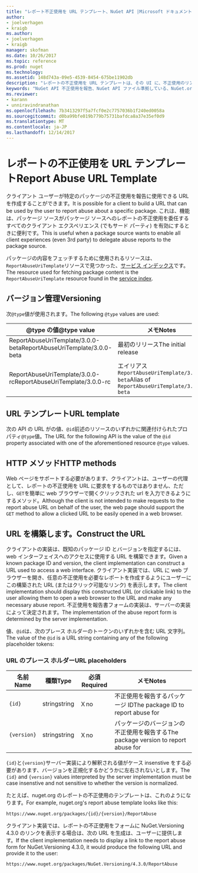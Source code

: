 ```yaml
---
title: "レポート不正使用を URL テンプレート、NuGet API |Microsoft ドキュメント"
author:
- joelverhagen
- kraigb
ms.author:
- joelverhagen
- kraigb
manager: skofman
ms.date: 10/26/2017
ms.topic: reference
ms.prod: nuget
ms.technology: 
ms.assetid: 148d743a-09e5-4539-8454-675be11902db
description: "レポートの不正使用を URL テンプレートは、その UI に、不正使用のリンクを表示するクライアントを使用できます。"
keywords: "NuGet API 不正使用を報告、NuGet API ファイル準拠している、NuGet.org レポート URL テンプレート"
ms.reviewer:
- karann
- unniravindranathan
ms.openlocfilehash: 7b3413297f5a7fcf0e2c7757036b1f240ed0058a
ms.sourcegitcommit: d0ba99bfe019b779b75731bafdca8a37e35ef0d9
ms.translationtype: MT
ms.contentlocale: ja-JP
ms.lasthandoff: 12/14/2017
---
```

# <a name="report-abuse-url-template"></a><span data-ttu-id="49c39-104">レポートの不正使用を URL テンプレート</span><span class="sxs-lookup"><span data-stu-id="49c39-104">Report Abuse URL Template</span></span>

<span data-ttu-id="49c39-105">クライアント ユーザーが特定のパッケージの不正使用を報告に使用できる URL を作成することができます。</span><span class="sxs-lookup"><span data-stu-id="49c39-105">It is possible for a client to build a URL that can be used by the user to report abuse about a specific package.</span></span> <span data-ttu-id="49c39-106">これは、機能は、パッケージ ソースがパッケージ ソースへのレポートの不正使用を委任するすべてのクライアント エクスペリエンス (でもサード パーティ) を有効にするときに便利です。</span><span class="sxs-lookup"><span data-stu-id="49c39-106">This is useful when a package source wants to enable all client experiences (even 3rd party) to delegate abuse reports to the package source.</span></span>

<span data-ttu-id="49c39-107">パッケージの内容をフェッチするために使用されるリソースは、`ReportAbuseUriTemplate`リソースで見つかった、[サービス インデックス](service-index.md)です。</span><span class="sxs-lookup"><span data-stu-id="49c39-107">The resource used for fetching package content is the `ReportAbuseUriTemplate` resource found in the [service index](service-index.md).</span></span>

## <a name="versioning"></a><span data-ttu-id="49c39-108">バージョン管理</span><span class="sxs-lookup"><span data-stu-id="49c39-108">Versioning</span></span>

<span data-ttu-id="49c39-109">次`@type`値が使用されます。</span><span class="sxs-lookup"><span data-stu-id="49c39-109">The following `@type` values are used:</span></span>

<span data-ttu-id="49c39-110">@type の値</span><span class="sxs-lookup"><span data-stu-id="49c39-110">@type value</span></span>                       | <span data-ttu-id="49c39-111">メモ</span><span class="sxs-lookup"><span data-stu-id="49c39-111">Notes</span></span>
--------------------------------- | -----
<span data-ttu-id="49c39-112">ReportAbuseUriTemplate/3.0.0-beta</span><span class="sxs-lookup"><span data-stu-id="49c39-112">ReportAbuseUriTemplate/3.0.0-beta</span></span> | <span data-ttu-id="49c39-113">最初のリリース</span><span class="sxs-lookup"><span data-stu-id="49c39-113">The initial release</span></span>
<span data-ttu-id="49c39-114">ReportAbuseUriTemplate/3.0.0-rc</span><span class="sxs-lookup"><span data-stu-id="49c39-114">ReportAbuseUriTemplate/3.0.0-rc</span></span>   | <span data-ttu-id="49c39-115">エイリアス`ReportAbuseUriTemplate/3.0.0-beta`</span><span class="sxs-lookup"><span data-stu-id="49c39-115">Alias of `ReportAbuseUriTemplate/3.0.0-beta`</span></span>

## <a name="url-template"></a><span data-ttu-id="49c39-116">URL テンプレート</span><span class="sxs-lookup"><span data-stu-id="49c39-116">URL template</span></span>

<span data-ttu-id="49c39-117">次の API の URL がの値、`@id`前述のリソースのいずれかに関連付けられたプロパティ`@type`値。</span><span class="sxs-lookup"><span data-stu-id="49c39-117">The URL for the following API is the value of the `@id` property associated with one of the aforementioned resource `@type` values.</span></span>

## <a name="http-methods"></a><span data-ttu-id="49c39-118">HTTP メソッド</span><span class="sxs-lookup"><span data-stu-id="49c39-118">HTTP methods</span></span>

<span data-ttu-id="49c39-119">Web ページをサポートする必要があります、クライアントは、ユーザーの代理として、レポートの不正使用を URL に要求をするものではありません、ただし、`GET`を簡単に web ブラウザーで開くクリックされた url を入力できるようにするメソッド。</span><span class="sxs-lookup"><span data-stu-id="49c39-119">Although the client is not intended to make requests to the report abuse URL on behalf of the user, the web page should support the `GET` method to allow a clicked URL to be easily opened in a web browser.</span></span>

## <a name="construct-the-url"></a><span data-ttu-id="49c39-120">URL を構築します。</span><span class="sxs-lookup"><span data-stu-id="49c39-120">Construct the URL</span></span>

<span data-ttu-id="49c39-121">クライアントの実装は、既知のパッケージ ID とバージョンを指定するには、web インターフェイスへのアクセスに使用する URL を構築できます。</span><span class="sxs-lookup"><span data-stu-id="49c39-121">Given a known package ID and version, the client implementation can construct a URL used to access a web interface.</span></span> <span data-ttu-id="49c39-122">クライアント実装では、URL に web ブラウザーを開き、任意の不正使用を必要なレポートを作成するようにユーザーにこの構築された URL (またはクリック可能なリンク) を表示します。</span><span class="sxs-lookup"><span data-stu-id="49c39-122">The client implementation should display this constructed URL (or clickable link) to the user allowing them to open a web browser to the URL and make any necessary abuse report.</span></span> <span data-ttu-id="49c39-123">不正使用を報告書フォームの実装は、サーバーの実装によって決定されます。</span><span class="sxs-lookup"><span data-stu-id="49c39-123">The implementation of the abuse report form is determined by the server implementation.</span></span>

<span data-ttu-id="49c39-124">値、`@id`は、次のプレース ホルダーのトークンのいずれかを含む URL 文字列。</span><span class="sxs-lookup"><span data-stu-id="49c39-124">The value of the `@id` is a URL string containing any of the following placeholder tokens:</span></span>

### <a name="url-placeholders"></a><span data-ttu-id="49c39-125">URL のプレース ホルダー</span><span class="sxs-lookup"><span data-stu-id="49c39-125">URL placeholders</span></span>

<span data-ttu-id="49c39-126">名前</span><span class="sxs-lookup"><span data-stu-id="49c39-126">Name</span></span>        | <span data-ttu-id="49c39-127">種類</span><span class="sxs-lookup"><span data-stu-id="49c39-127">Type</span></span>    | <span data-ttu-id="49c39-128">必須</span><span class="sxs-lookup"><span data-stu-id="49c39-128">Required</span></span> | <span data-ttu-id="49c39-129">メモ</span><span class="sxs-lookup"><span data-stu-id="49c39-129">Notes</span></span>
----------- | ------- | -------- | -----
`{id}`      | <span data-ttu-id="49c39-130">string</span><span class="sxs-lookup"><span data-stu-id="49c39-130">string</span></span>  | <span data-ttu-id="49c39-131">Ｘ</span><span class="sxs-lookup"><span data-stu-id="49c39-131">no</span></span>       | <span data-ttu-id="49c39-132">不正使用を報告するパッケージ ID</span><span class="sxs-lookup"><span data-stu-id="49c39-132">The package ID to report abuse for</span></span>
`{version}` | <span data-ttu-id="49c39-133">string</span><span class="sxs-lookup"><span data-stu-id="49c39-133">string</span></span>  | <span data-ttu-id="49c39-134">Ｘ</span><span class="sxs-lookup"><span data-stu-id="49c39-134">no</span></span>       | <span data-ttu-id="49c39-135">パッケージのバージョンの不正使用を報告する</span><span class="sxs-lookup"><span data-stu-id="49c39-135">The package version to report abuse for</span></span>

<span data-ttu-id="49c39-136">`{id}`と`{version}`サーバー実装により解釈される値がケース insenstive をする必要があります、バージョンを正規化するかどうかに左右されないとします。</span><span class="sxs-lookup"><span data-stu-id="49c39-136">The `{id}` and `{version}` values interpreted by the server implementation must be case insenstive and not sensitive to whether the version is normalized.</span></span>

<span data-ttu-id="49c39-137">たとえば、nuget.org のレポートの不正使用のテンプレートは、これのようになります。</span><span class="sxs-lookup"><span data-stu-id="49c39-137">For example, nuget.org's report abuse template looks like this:</span></span>

```
https://www.nuget.org/packages/{id}/{version}/ReportAbuse
```

<span data-ttu-id="49c39-138">クライアント実装では、レポートの不正使用をフォームに NuGet.Versioning 4.3.0 のリンクを表示する場合は、次の URL を生成は、ユーザーに提供します。</span><span class="sxs-lookup"><span data-stu-id="49c39-138">If the client implementation needs to display a link to the report abuse form for NuGet.Versioning 4.3.0, it would produce the following URL and provide it to the user:</span></span>

```
https://www.nuget.org/packages/NuGet.Versioning/4.3.0/ReportAbuse
```